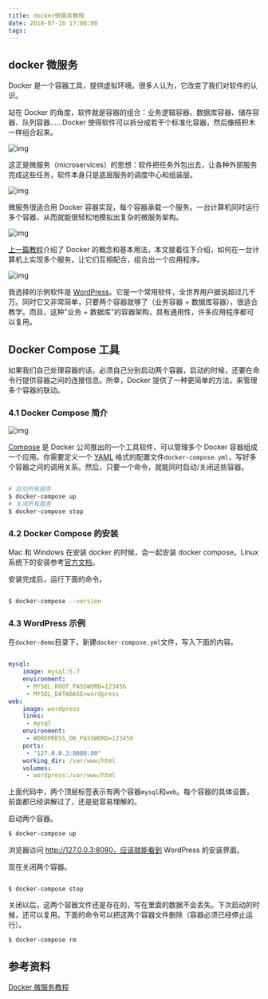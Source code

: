 ```yaml
---
title: docker微服务教程
date: 2018-07-16 17:00:08
tags:
---
```


## docker 微服务

Docker 是一个容器工具，提供虚拟环境。很多人认为，它改变了我们对软件的认识。

站在 Docker 的角度，软件就是容器的组合：业务逻辑容器、数据库容器、储存容器、队列容器......Docker 使得软件可以拆分成若干个标准化容器，然后像搭积木一样组合起来。

![img](http://www.ruanyifeng.com/blogimg/asset/2018/bg2018021306.png)

这正是微服务（microservices）的思想：软件把任务外包出去，让各种外部服务完成这些任务，软件本身只是底层服务的调度中心和组装层。

![img](http://www.ruanyifeng.com/blogimg/asset/2018/bg2018021302.png)

微服务很适合用 Docker 容器实现，每个容器承载一个服务。一台计算机同时运行多个容器，从而就能很轻松地模拟出复杂的微服务架构。

![img](http://www.ruanyifeng.com/blogimg/asset/2018/bg2018021303.png)

[上一篇教程](http://www.ruanyifeng.com/blog/2018/02/docker-tutorial.html)介绍了 Docker 的概念和基本用法，本文接着往下介绍，如何在一台计算机上实现多个服务，让它们互相配合，组合出一个应用程序。

![img](http://www.ruanyifeng.com/blogimg/asset/2018/bg2018021304.png)

我选择的示例软件是 [WordPress](https://wordpress.org/)。它是一个常用软件，全世界用户据说超过几千万。同时它又非常简单，只要两个容器就够了（业务容器 + 数据库容器），很适合教学。而且，这种"业务 + 数据库"的容器架构，具有通用性，许多应用程序都可以复用。

## Docker Compose 工具

如果我们自己处理容器的话，必须自己分别启动两个容器，启动的时候，还要在命令行提供容器之间的连接信息。所幸，Docker 提供了一种更简单的方法，来管理多个容器的联动。

### 4.1 Docker Compose 简介

![img](http://www.ruanyifeng.com/blogimg/asset/2018/bg2018021311.jpg)

[Compose](https://docs.docker.com/compose/) 是 Docker 公司推出的一个工具软件，可以管理多个 Docker 容器组成一个应用。你需要定义一个 [YAML](http://www.ruanyifeng.com/blog/2016/07/yaml.html) 格式的配置文件`docker-compose.yml`，写好多个容器之间的调用关系。然后，只要一个命令，就能同时启动/关闭这些容器。

```bash

# 启动所有服务
$ docker-compose up
# 关闭所有服务
$ docker-compose stop

```

### 4.2 Docker Compose 的安装

Mac 和 Windows 在安装 docker 的时候，会一起安装 docker compose。Linux 系统下的安装参考[官方文档](https://docs.docker.com/compose/install/#install-compose)。

安装完成后，运行下面的命令。

```bash

$ docker-compose --version

```

### 4.3 WordPress 示例

在`docker-demo`目录下，新建`docker-compose.yml`文件，写入下面的内容。

```yaml

mysql:
    image: mysql:5.7
    environment:
     - MYSQL_ROOT_PASSWORD=123456
     - MYSQL_DATABASE=wordpress
web:
    image: wordpress
    links:
     - mysql
    environment:
     - WORDPRESS_DB_PASSWORD=123456
    ports:
     - "127.0.0.3:8080:80"
    working_dir: /var/www/html
    volumes:
     - wordpress:/var/www/html

```

上面代码中，两个顶层标签表示有两个容器`mysql`和`web`。每个容器的具体设置，前面都已经讲解过了，还是挺容易理解的。

启动两个容器。

```bash
$ docker-compose up
```

浏览器访问 http://127.0.0.3:8080，应该就能看到 WordPress 的安装界面。

现在关闭两个容器。

```

$ docker-compose stop

```

关闭以后，这两个容器文件还是存在的，写在里面的数据不会丢失。下次启动的时候，还可以复用。下面的命令可以把这两个容器文件删除（容器必须已经停止运行）。

```
$ docker-compose rm
```

## 参考资料
[Docker 微服务教程](http://www.ruanyifeng.com/blog/2018/02/docker-wordpress-tutorial.html_)